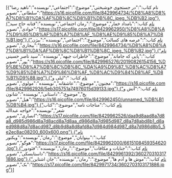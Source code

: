 [{"نام کتاب:":"در جستجوی خوشبختی","موضوع:":"اجتماعی","نویسنده":"ناهید رضا سلطانی","تصویر":"https://s16.picofile.com/file/8429964734/%D8%A8%D8%A7%D8%B1%DA%AF%DB%8C%D8%B1%DB%8C_jpeg_%DB%B2.jpg"},{"نام کتاب:":"بامداد خمار","موضوع:":"رمان اجتماعی","نویسنده":"فتانه حاج سید جوادی","تصویر":"https://s17.picofile.com/file/8429962950/%D8%A8%D8%A7%D9%85%D8%AF%D8%A7%D8%AF_%D8%AE%D9%85%D8%A7%D8%B1.jpg"},{"نام کتاب:":"عرصه های کسالت","موضوع:":"اجتماعی","نویسنده":"بیژن بیجاری","تصویر":"https://s16.picofile.com/file/8429964734/%D8%A8%D8%A7%D8%B1%DA%AF%DB%8C%D8%B1%DB%8C_jpeg_%DB%B2.jpg"},{"نام کتاب:":"پایی که جاماند","موضوع:":"خاطرات جبهه","نویسنده":"سید ناصر حسینی پور","تصویر":"https://s16.picofile.com/file/8429965276/20190826154156_%D9%BE%D8%A7%DB%8C%DB%8C_%DA%A9%D9%87_%D8%AC%D8%A7%D9%85%D8%A7%D9%86%D8%AF_%D8%AC%D9%84%D8%AF_%D8%B1%D9%88.jpg"},{"نام کتاب: ":"لیلی و مجنون","موضوع:":"عاشقانه","نویسنده":"مولوی","تصویر":"https://s16.picofile.com/file/8429962926/5eb305751a74976015d39133.jpg"},{"نام کتاب:":"آتش و یخ","موضوع:":"داستانی","نویسنده":"شانون هیل","تصویر":"https://s16.picofile.com/file/8429962450/unnamed_%DB%B1%DB%B4.jpg"},{"نام کتاب:":"مناجات نامه","موضوع:":"کتاب شعر","نویسنده":"خواجه عبدااله انصاری","تصویر":"https://s17.picofile.com/file/8429962526/daa9d8aad8a7d8a8_d985d986d8a7d8acd8a7d8aa_d986d8a7d985d987_d8a7d8abd8b1_d8aed988d8a7d8acd987_d8b9d8a8d8afd8a7d984d984d987_d8a7d986d8b5_5e2ec8ac08200_600x600.png"},{"نام کتاب:":"بینوایان","موضوع:":"رمان","نویسنده":"ویکتور هوگو","تصویر":"https://s17.picofile.com/file/8429962000/6615108459354620.jpg"},{"نام کتاب:":"جنایات و مکافات","موضوع:":"رمان","نویسنده":"فئودور داستایسکی","تصویر":"https://s16.picofile.com/file/8429961392/3602703103171886.jpg"},{"نام کتاب:":"موش ها و آدم ها","موضوع:":"رمان","نویسنده":"جان اشتاین بک","تصویر":"https://s17.picofile.com/file/8429971734/3602703103171886.jpg"}]
